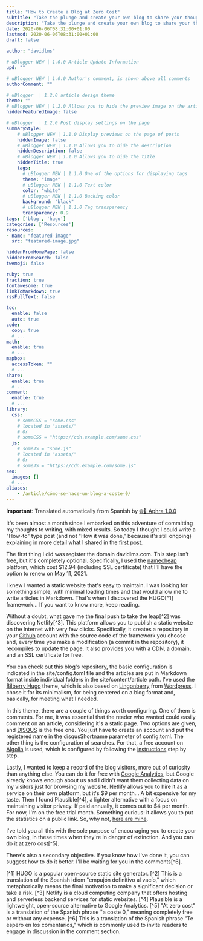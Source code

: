```yaml
---
title: "How to Create a Blog at Zero Cost"
subtitle: "Take the plunge and create your own blog to share your thoughts"
description: "Take the plunge and create your own blog to share your thoughts"
date: 2020-06-06T08:31:00+01:00
lastmod: 2020-06-06T08:31:00+01:00
draft: false

author: "davidlms"

# uBlogger NEW | 1.0.0 Article Update Information
upd: ""

# uBlogger NEW | 1.0.0 Author's comment, is shown above all comments
authorComment: ""

# uBlogger  | 1.2.0 article design theme
theme: ""
# uBlogger NEW | 1.2.0 Allows you to hide the preview image on the article page
hiddenFeaturedImage: false

# uBlogger  | 1.2.0 Post display settings on the page
summaryStyle:
    # uBlogger NEW | 1.1.0 Display previews on the page of posts
    hiddenImage: false
    # uBlogger NEW | 1.1.0 Allows you to hide the description
    hiddenDescription: false
    # uBlogger NEW | 1.1.0 Allows you to hide the title
    hiddenTitle: true
    tags:
      # uBlogger NEW | 1.1.0 One of the options for displaying tags
      theme: "image"
      # uBlogger NEW | 1.1.0 Text color
      color: "white"
      # uBlogger NEW | 1.1.0 Backing color
      background: "black"
      # uBlogger NEW | 1.1.0 Tag transparency
      transparency: 0.9
tags: ['blog', 'hugo']
categories: ['Resources']
resources:
- name: "featured-image"
  src: "featured-image.jpg"

hiddenFromHomePage: false
hiddenFromSearch: false
twemoji: false

ruby: true
fraction: true
fontawesome: true
linkToMarkdown: true
rssFullText: false

toc:
  enable: false
  auto: true
code:
  copy: true
  # ...
math:
  enable: true
  # ...
mapbox:
  accessToken: ""
  # ...
share:
  enable: true
  # ...
comment:
  enable: true
  # ...
library:
  css:
    # someCSS = "some.css"
    # located in "assets/"
    # Or
    # someCSS = "https://cdn.example.com/some.css"
  js:
    # someJS = "some.js"
    # located in "assets/"
    # Or
    # someJS = "https://cdn.example.com/some.js"
seo:
  images: []
  # ...
aliases:
    - /article/cómo-se-hace-un-blog-a-coste-0/
---
```

**Important**: Translated automatically from Spanish by [🌐💬 Aphra 1.0.0](https://github.com/DavidLMS/aphra)

It's been almost a month since I embarked on this adventure of committing my thoughts to writing, with mixed results. So today I thought I could write a "How-to" type post (and not "How it was done," because it's still ongoing) explaining in more detail what I shared in the [first post](https://davidlms.com/article/hello-world/).

The first thing I did was register the domain davidlms.com. This step isn't free, but it's completely optional. Specifically, I used the [namecheap](https://www.namecheap.com) platform, which cost $12.94 (including SSL certificate) that I'll have the option to renew on May 11, 2021.

I knew I wanted a static website that's easy to maintain. I was looking for something simple, with minimal loading times and that would allow me to write articles in Markdown. That's when I discovered the HUGO[^1] framework... If you want to know more, keep reading.

Without a doubt, what gave me the final push to take the leap[^2] was discovering Netlify[^3]. This platform allows you to publish a static website on the Internet with very few clicks. Specifically, it creates a repository in your [Github](https://github.com/) account with the source code of the framework you choose and, every time you make a modification (a commit in the repository), it recompiles to update the page. It also provides you with a CDN, a domain, and an SSL certificate for free.

You can check out this blog's repository, the basic configuration is indicated in the site/config.toml file and the articles are put in Markdown format inside individual folders in the site/content/article path. I've used the [Bilberry Hugo](https://themes.gohugo.io/bilberry-hugo-theme/) theme, which is also based on [Lingonberry](https://www.andersnoren.se/teman/lingonberry-wordpress-theme/) from [Wordpress](https://wordpress.org/). I chose it for its minimalism, for being centered on a blog format and, basically, for meeting what I needed.

In this theme, there are a couple of things worth configuring. One of them is comments. For me, it was essential that the reader who wanted could easily comment on an article, considering it's a static page. Two options are given, and [DISQUS](https://disqus.com/) is the free one. You just have to create an account and put the registered name in the disqusShortname parameter of config.toml. The other thing is the configuration of searches. For that, a free account on [Algolia](https://www.algolia.com) is used, which is configured by following the [instructions](https://themes.gohugo.io/bilberry-hugo-theme/#Algolia-Search) step by step.

Lastly, I wanted to keep a record of the blog visitors, more out of curiosity than anything else. You can do it for free with [Google Analytics](https://analytics.google.com/analytics/web/), but Google already knows enough about us and I didn't want them collecting data on my visitors just for browsing my website. Netlify allows you to hire it as a service on their own platform, but it's $9 per month... A bit expensive for my taste. Then I found Plausible[^4], a lighter alternative with a focus on maintaining visitor privacy. If paid annually, it comes out to $4 per month. For now, I'm on the free trial month. Something curious: it allows you to put the statistics on a public link. So, why not, [here are mine](https://plausible.io/davidlms.com).

I've told you all this with the sole purpose of encouraging you to create your own blog, in these times when they're in danger of extinction. And you can do it at zero cost[^5].

There's also a secondary objective. If you know how I've done it, you can suggest how to do it better. I'll be waiting for you in the comments[^6].

[^1] HUGO is a popular open-source static site generator.
[^2] This is a translation of the Spanish idiom "empujón definitivo al vacío," which metaphorically means the final motivation to make a significant decision or take a risk.
[^3] Netlify is a cloud computing company that offers hosting and serverless backend services for static websites.
[^4] Plausible is a lightweight, open-source alternative to Google Analytics.
[^5] "At zero cost" is a translation of the Spanish phrase "a coste 0," meaning completely free or without any expense.
[^6] This is a translation of the Spanish phrase "Te espero en los comentarios," which is commonly used to invite readers to engage in discussion in the comment section.